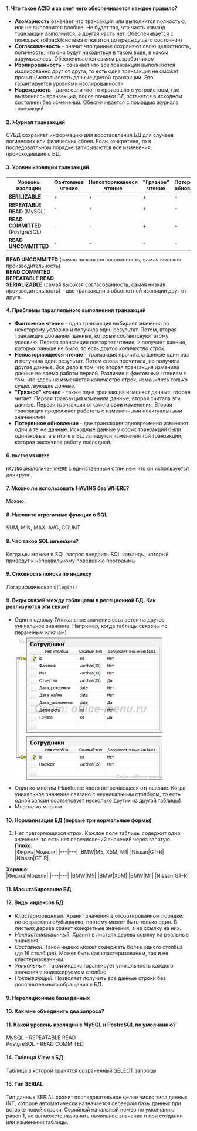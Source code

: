 #### 1. Что такое ACID и за счет чего обеспечивается каждое правило?
+ __Атомарность__ означает что транзакция или выполнится полностью, или не выполнится вообще. Не будет так, что часть команд транзакции выполнится, а другая часть нет. Обеспечивается с помощью rollback(система откатится до предыдущего состояния)
+ __Согласованность__ - значит что данные сохраняют свою целостность, логичность, что они будут находиться в таком виде, в каком задумывалась.  Обеспечивается самим разработчиком
+ __Изолированность__ - означает что все транзакции выполняются изолированно друг от друга, то есть одна транзакция не сможет прочить/использовать данные другой транзакции. Это гарантируется уровнями изолированности
+ __Надеждность__ - даже если что-то произошло с устройством, где выполнилсь транзакции, после починки БД останется в исходном состоянии без изменений. Обеспечивается с помощью журнала транзакций

#### 2. Журнал транзакций
СУБД сохраняет информацию для восстаовления БД для случаев логических или физических сбоев.
Если конкретнее, то в последоватльном порядке записываются все изменения, происходившие с БД.

#### 3. Уровни изоляции транзакций

|Уровень изоляции|Фантомное чтение|Неповторяющееся чтение|"Грязное" чтение|Потерянное обновление|
|---|---|---|---|---|
|__SERILIZABLE__|+|+|+|+|
|__REPEATABLE READ__ (MySQL)|-|+|+|+|
|__READ COMMITTED__ (PostgreSQL)|-|-|+|+|
|__READ UNCOMMITTED__|-|-|-|+|

__READ UNCOMMITED__ (самая низкая согласованность, самая высокая производительность)    
__READ COMMITED__         
__REPEATABLE READ__        
__SERIALIZABLE__ (самая высокая согласованность, самая низкая производительность) - две транзакции в обсолютной изоляции друг от друга.     

#### 4. Проблемы параллельного выполнения транзакций
+ __Фантомное чтение__ - одна транзакция выбирает значения по некоторому _условию_ и получила один результат. Потом, вторая транзакция добавляет данные, которые соответсвуют этому условию. Первая транзакция повторяет чтение, и получает данные, которых раньше не было, то есть _другое количество строк_.   
+ __Неповторяющееся чтение__ - транзакция прочитала данные один раз и получила один результат. Потом снова прочитала, но получила другие данные. Все дело в том, что вторая транзакция изменила данные во время работы первой. Различие с фантомным чтением в том, что здесь не изменяется количество строк, _изменились_ только _существующие данные_.     
+ __"Грязное" чтение__ - также одна транзакция изменяет данные, вторая читает. Первая транзакция изменила данные, вторая считала эти данные. Первая транзакция откатила свои изменения. Вторая транзакция продолжает работать с измененными неактуальными значениями. 
+ __Потерянное обновление__ - две транзакции одновременно изменяют одни и те же данные. Исходные данные у обоих транзакций были одинаковые, а в итоге в БД запишутся изменения той транзакции, которая закончила работу последней.

#### 6. `HAVING` vs `WHERE`
`HAVING` аналогичен `WHERE` с единственным отличием что он используется для групп.
 
#### 7. Можно  ли использовать HAVING без WHERE?
Можно.

#### 8. Назовите агрегатные функции в SQL.
SUM, MIN, MAX, AVG, COUNT

#### 9. Что такое SQL инъекции? 
Когда мы можем в SQL запрос внедрить SQL команды, который приведут к неправильному поведению программы

#### 9. Cложность поиска по индексу
Логарифмическая `O(log(n))`

#### 9. Виды связей между таблицами в реляционной БД. Как реализуются эти связи? 
* Один к одному (Уникальное значение ссылается на другое уникальное значение. Например, когда таблицы связаны по первичным ключам)
![](https://github.com/Primisen/interview/blob/master/pictures/one-to-one.png)
* Один ко многим (Наиболее часто встречающеея отношение. Когда уникальное значение связано с неуникальным столбцом, то есть одной запсии соответсвует несколько других из другой таблицы)
* Многие ко многим

#### 10. Нормализация БД (первые три нормальные формы)
1. Нет повторяющихся строк. Каждое поле таблицы содержит одно значение, то есть нет перечислений значений через запятую      
**Плохо:**       
|Фирма|Модели|
|---|---|
|BMW|M5, X5M, M1|
|Nissan|GT-R|
|Nissan|GT-R|
      
**Хорошо:**       
|Фирма|Модели|
|---|---|
|BMW|M5|
|BMW|X5M|
|BMW|M1|
|Nissan|GT-R|

#### 11. Масштабирование БД

#### 12. Виды индексов БД
* _Кластеризованный._ Хранит значения в отсортированном порядке: по возрастанию/убыванию, поэтому может быть только один. В листьях дерева хранит конкретные значения, а не ссылку на них.
* _Некластеризованный._ Хранит в листьях дерева ссылку на реальные значения.
* _Составной._ Такой индекс может содержать более одного столбца (до 16 столбцов). Может быть как кластеризованнм, так и не кластеризованным. 
* _Уникальный._ Такой индекс гарантирует уникальность каждого значения в индексируемом столбце.
* _Покрывающий._ Позволяет получить все данные строки без дополнительного обращения к БД.

#### 9. Нереляционные базы данных

#### 10. Как мне объединить два запроса? 

#### 11. Какой уровень изоляции в MySQL и PostreSQL по умолчанию?
MySQL - REPEATABLE READ        
PostgreSQL - READ COMMITED     

#### 14. Таблица View в БД
Таблица в которой хранятся сохраненный SELECT запросы

#### 15. Тип SERIAL
Тип данных SERIAL хранит последовательное целое число типа данных INT, которое автоматически назначается сервером базы данных при вставке новой строки. Серийный начальный номер по умолчанию равен 1, но вы можете назначить начальное значение n при создании или изменении таблицы.
